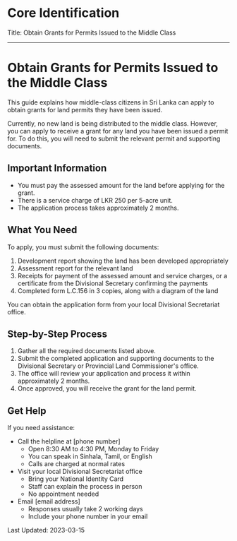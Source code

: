 # Core Identification
Title: Obtain Grants for Permits Issued to the Middle Class

---
# Obtain Grants for Permits Issued to the Middle Class

This guide explains how middle-class citizens in Sri Lanka can apply to obtain grants for land permits they have been issued.

Currently, no new land is being distributed to the middle class. However, you can apply to receive a grant for any land you have been issued a permit for. To do this, you will need to submit the relevant permit and supporting documents.

## Important Information

- You must pay the assessed amount for the land before applying for the grant.
- There is a service charge of LKR 250 per 5-acre unit.
- The application process takes approximately 2 months.

## What You Need

To apply, you must submit the following documents:

1. Development report showing the land has been developed appropriately
2. Assessment report for the relevant land
3. Receipts for payment of the assessed amount and service charges, or a certificate from the Divisional Secretary confirming the payments
4. Completed form L.C.156 in 3 copies, along with a diagram of the land

You can obtain the application form from your local Divisional Secretariat office.

## Step-by-Step Process

1. Gather all the required documents listed above.
2. Submit the completed application and supporting documents to the Divisional Secretary or Provincial Land Commissioner's office.
3. The office will review your application and process it within approximately 2 months.
4. Once approved, you will receive the grant for the land permit.

## Get Help

If you need assistance:

- Call the helpline at [phone number] 
    - Open 8:30 AM to 4:30 PM, Monday to Friday
    - You can speak in Sinhala, Tamil, or English
    - Calls are charged at normal rates
- Visit your local Divisional Secretariat office
    - Bring your National Identity Card
    - Staff can explain the process in person
    - No appointment needed
- Email [email address]
    - Responses usually take 2 working days
    - Include your phone number in your email

Last Updated: 2023-03-15